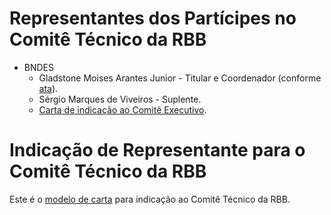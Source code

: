 # Representantes dos Partícipes no Comitê Técnico da RBB

- BNDES
  - Gladstone Moises Arantes Junior - Titular e Coordenador (conforme [ata](2022-11-29-Ata-Reunião-Governança-RBB-Assinada.pdf)).
  - Sérgio Marques de Viveiros - Suplente.
  - [Carta de indicação ao Comitê Executivo](Indicação-Representantes-BNDES-CARTA-SUP-ATI-01-2022.pdf).

# Indicação de Representante para o Comitê Técnico da RBB

Este é o [modelo de carta](Modelo-Carta-Indicação-Comitê-Técnico.docx) para indicação ao Comitê Técnico da RBB.

